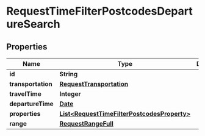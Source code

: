 
# RequestTimeFilterPostcodesDepartureSearch

## Properties
Name | Type | Description | Notes
------------ | ------------- | ------------- | -------------
**id** | **String** |  | 
**transportation** | [**RequestTransportation**](RequestTransportation.md) |  | 
**travelTime** | **Integer** |  | 
**departureTime** | [**Date**](Date.md) |  | 
**properties** | [**List&lt;RequestTimeFilterPostcodesProperty&gt;**](RequestTimeFilterPostcodesProperty.md) |  | 
**range** | [**RequestRangeFull**](RequestRangeFull.md) |  |  [optional]



